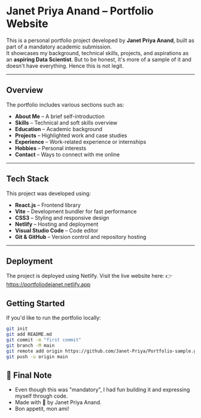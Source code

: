 #  Janet Priya Anand – Portfolio Website

This is a personal portfolio project developed by **Janet Priya Anand**, built as part of a mandatory academic submission.  
It showcases my background, technical skills, projects, and aspirations as an **aspiring Data Scientist**.
But to be honest, it's more of a sample of it and doesn't have everything. Hence this is not legit.

---

##  Overview

The portfolio includes various sections such as:

- **About Me** – A brief self-introduction
- **Skills** – Technical and soft skills overview
- **Education** – Academic background
- **Projects** – Highlighted work and case studies
- **Experience** – Work-related experience or internships
- **Hobbies** – Personal interests
- **Contact** – Ways to connect with me online

---

##  Tech Stack

This project was developed using:

- **React.js** – Frontend library
- **Vite** – Development bundler for fast performance
- **CSS3** – Styling and responsive design
- **Netlify** – Hosting and deployment
- **Visual Studio Code** – Code editor
- **Git & GitHub** – Version control and repository hosting

---

##  Deployment
The project is deployed using Netlify.
Visit the live website here:
👉 https://portfoliodejanet.netlify.app

## Getting Started

If you'd like to run the portfolio locally:

```bash
git init
git add README.md
git commit -m "first commit"
git branch -M main
git remote add origin https://github.com/Janet-Priya/Portfolio-sample.git
git push -u origin main
```


## 🧁 Final Note
- Even though this was "mandatory", I had fun building it and expressing myself through code.
- Made with 💖 by Janet Priya Anand.
- Bon appetit, mon ami!
